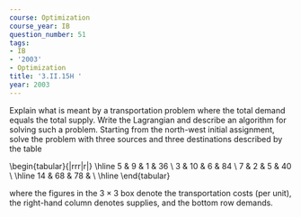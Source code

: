 ```yaml
---
course: Optimization
course_year: IB
question_number: 51
tags:
- IB
- '2003'
- Optimization
title: '3.II.15H '
year: 2003
---
```



Explain what is meant by a transportation problem where the total demand equals the total supply. Write the Lagrangian and describe an algorithm for solving such a problem. Starting from the north-west initial assignment, solve the problem with three sources and three destinations described by the table

\begin{tabular}{|rrr|r|}
\hline 5 & 9 & 1 & 36 \\
3 & 10 & 6 & 84 \\
7 & 2 & 5 & 40 \\
\hline 14 & 68 & 78 & \\
\hline
\end{tabular}

where the figures in the $3 \times 3$ box denote the transportation costs (per unit), the right-hand column denotes supplies, and the bottom row demands.